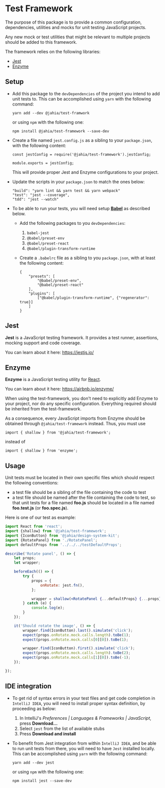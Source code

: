 # Test Framework
The purpose of this package is to provide a common configuration, dependencies, 
utilities and mocks for unit testing JavaScript projects.

Any new mock or test utilities that might be relevant to multiple projects should be added to this framework.

The framework relies on the following libraries:
- [Jest](https://jestjs.io/)
- [Enzyme](https://airbnb.io/enzyme/)

## Setup

- Add this package to the `devDependencies` of the project you intend to add unit tests to. This can be accomplished using `yarn` with 
the following command:

    ````yarn add --dev @jahia/test-framwork````

    or using `npm` with the following one:

    ```npm install @jahia/test-framework --save-dev```

- Create a file named `jest.config.js` as a sibling to your `package.json`, with the following content:

    ```
    const jestConfig = require('@jahia/test-framework').jestConfig;

    module.exports = jestConfig;

    ```
    This will provide proper Jest and Enzyme configurations to your project.
    
- Update the scripts in your `package.json` to match the ones below:
    
    ```
    "build": "yarn lint && yarn test && yarn webpack"
    "test": "jest --coverage",
    "tdd": "jest --watch"
    ```
    
- To be able to run your tests, you will need setup **[Babel](https://babeljs.io/)** as described below.

    - Add the following packages to you `devDependencies`:
        1. `babel-jest`
        2. `@babel/preset-env`
        3. `@babel/preset-react`
        4. `@babel/plugin-transform-runtime`
     
    - Create a `.babelrc` file as a sibling to you `package.json`, with at least the following content:
        ```
        {
            "presets": [
                "@babel/preset-env",
                "@babel/preset-react"
            ],
            "plugins": [
                ["@babel/plugin-transform-runtime", {"regenerator": true}]
            ]
        }    
        ```
    
## Jest

**Jest** is a JavaScript testing framework. It provides a test runner, assertions, mocking support and code coverage.

You can learn about it here: https://jestjs.io/

## Enzyme

**Enzyme** is a JavaScript testing utility for [React](https://reactjs.org/).

You can learn about it here: https://airbnb.io/enzyme/

When using the test-framework, you don't need to explicitly add Enzyme to your project, nor do any specific configuration. Everything 
required should be inherited from the test-framework.

As a consequence, every JavaScript imports from Enzyme should be obtained through `@jahia/test-framework` instead. Thus, you must use
```
import { shallow } from '@jahia/test-framework';
```
instead of
```
import { shallow } from 'enzyme';
```

## Usage

Unit tests must be located in their own specific files which should respect the following conventions:
- a test file should be a sibling of the file containing the code to test
- a test file should be named after the file containing the code to test, so that unit tests for a file named **foo.js** should be 
located in a file named **foo.test.js** (or **foo.spec.js**).

Here is one of our test as example:
```jsx
import React from 'react';
import {shallow} from '@jahia/test-framework';
import {IconButton} from '@jahia/design-system-kit';
import {RotatePanel} from './RotatePanel';
import defaultProps from '../../../testDefaultProps';

describe('Rotate panel', () => {
    let props;
    let wrapper;

    beforeEach(() => {
        try {
            props = {
                onRotate: jest.fn(),
            };

            wrapper = shallow(<RotatePanel {...defaultProps} {...props}/>);
        } catch (e) {
            console.log(e);
        }
    });

    it('Should rotate the image', () => {
        wrapper.find(IconButton).last().simulate('click');
        expect(props.onRotate.mock.calls.length).toBe(1);
        expect(props.onRotate.mock.calls[0][0]).toBe(1);

        wrapper.find(IconButton).first().simulate('click');
        expect(props.onRotate.mock.calls.length).toBe(2);
        expect(props.onRotate.mock.calls[1][0]).toBe(-1);
    });

});
```

## IDE integration

- To get rid of syntax errors in your test files and get code completion in `IntelliJ IDEA`, you will need to install proper syntax 
definition, by proceeding as below:

    1. In IntelliJ's *Preferences | Languages & Frameworks | JavaScript*, press **Download...**
    2. Select `jest` from the list of available stubs
    3. Press **Download and install**

- To benefit from Jest integration from within `ÌntelliJ IDEA`, and be able to run unit tests from there, you will need to have `Jest` 
installed locally. This can be accomplished 
using `yarn` with the following command:

    ```yarn add --dev jest```
  
    or using `npm` with the following one:
  
    ```npm install jest --save-dev```
